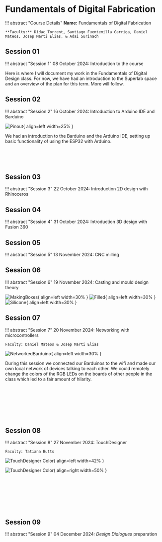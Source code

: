 # Fundamentals of Digital Fabrication 

!!! abstract "Course Details"
    **Name:** Fundamentals of Digital Fabrication  

    **Faculty:** Dídac Torrent, Santiago Fuentemilla Garriga, Daniel Mateos, Josep Marti Elias, & Adai Surinach

## Session 01 

!!! abstract "Session 1" 
    08 October 2024: Introduction to the course

Here is where I will document my work in the Fundamentals of Digital Design class. For now, we have had an introduction to the Superlab space and an overview of the plan for this term. More will follow. 

## Session 02 

!!! abstract "Session 2" 
    16 October 2024: Introduction to Arduino IDE and Barduino



![Pinout](../images/term1/digfab/Barduino%20Pinout.png){ align=left width=25% }

We had an introduction to the Barduino and the Arduino IDE, setting up basic functionality of using the ESP32 with Arduino. 

<br>
<br>
<br>

## Session 03 

!!! abstract "Session 3" 
    22 October 2024: Introduction 2D design with Rhinoceros

## Session 04

!!! abstract "Session 4" 
    31 October 2024: Introduction 3D design with Fusion 360

## Session 05 

!!! abstract "Session 5"
    13 November 2024: CNC milling



## Session 06 

!!! abstract "Session 6"
    19 November 2024: Casting and mould design theory

![MakingBoxes](../images/term1/digfab/IMG_4591.jpeg){ align=left width=30% }
![Filled](../images/term1/digfab/IMG_4594.jpeg){ align=left width=30% }
![Silicone](../images/term1/digfab/IMG_4610.jpeg){ align=left width=30% }

<div style="page-break-after: always;"></div>

## Session 07 

!!! abstract "Session 7"
    20 November 2024: Networking with microcontrollers

    Faculty: Daniel Mateos & Josep Marti Elias

![NetworkedBarduino](../images/term1/digfab/networked.gif){ align=left width=30% }

During this session we connected our Barduinos to the wifi and made our own local network of devices talking to each other. We could remotely change the colors of the RGB LEDs on the boards of other people in the class which led to a fair amount of hilarity. 

<br>
<br>
<br>
<br>
<br>
<br>

## Session 08 

!!! abstract "Session 8"
    27 November 2024: TouchDesigner 

    Faculty: Tatiana Butts

![TouchDesigner Color](../images/term1/digfab/Colorful.gif){ align=left width=42% }

![TouchDesigner Color](../images/term1/digfab/MotionCapture.gif){ align=right width=50% }

<br>
<br>
<br>
<br>
<br>
<br>

<!-- 27 November 2024: Modular Design  -->

## Session 09

!!! abstract "Session 9"
    04 December 2024: *Design Dialogues* preparation